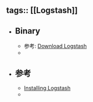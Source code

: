 tags:: [[Logstash]]
---

- ## Binary
	- 参考: [Download Logstash](https://www.elastic.co/downloads/logstash)
	-
- ## 参考
	- [Installing Logstash](https://www.elastic.co/guide/en/logstash/7.10/installing-logstash.html)
	-